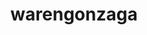 ---
title: warengonzaga
github: https://github.com/warengonzaga
mode: light
transition: 3s
archetype:
- Little Bit of Everything
---